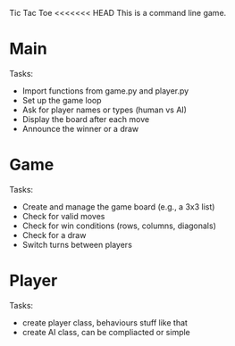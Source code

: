 Tic Tac Toe
<<<<<<< HEAD
This is a command line game.

# Main
Tasks:
* Import functions from game.py and player.py
* Set up the game loop
* Ask for player names or types (human vs AI)
* Display the board after each move
* Announce the winner or a draw

# Game
Tasks:
* Create and manage the game board (e.g., a 3x3 list)
* Check for valid moves
* Check for win conditions (rows, columns, diagonals)
* Check for a draw
* Switch turns between players

# Player
Tasks:
* create player class, behaviours stuff like that
* create AI class, can be compliacted or simple

